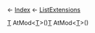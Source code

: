 ← [Index](Api-Index) ← [ListExtensions](System.Collections.Generic.ListExtensions)

[T]() AtMod<T><[T]()>()[T]() AtMod<T><[T]()>()